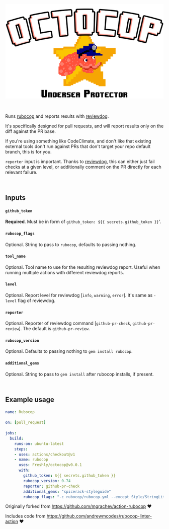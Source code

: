 ![octocop](./octocop.png)

&nbsp;

Runs [rubocop](https://github.com/rubocop-hq/rubocop) and reports results with
[reviewdog](https://github.com/reviewdog/reviewdog). 

It's specifically designed for pull requests, and will report results only on the diff against the PR base.

If you're using something like CodeClimate, and don't like that existing external tools don't run against PRs that don't target your repo default branch, this is for you.

`reporter` input is important. Thanks to [reviewdog](https://github.com/reviewdog/reviewdog), this can either just fail checks at a given level, or additionally comment on the PR directly for each relevant failure.

&nbsp;

## Inputs

#### `github_token`

**Required**. Must be in form of `github_token: ${{ secrets.github_token }}`'.

#### `rubocop_flags`

Optional. String to pass to `rubocop`, defaults to passing nothing.

#### `tool_name`

Optional. Tool name to use for the resulting reviewdog report. Useful when running multiple
actions with different reviewdog reports.

#### `level`

Optional. Report level for reviewdog [`info`, `warning`, `error`].
It's same as `-level` flag of reviewdog.

#### `reporter`

Optional. Reporter of reviewdog command [`github-pr-check`, `github-pr-review`].
The default is `github-pr-review`.

#### `rubocop_version`

Optional. Defaults to passing nothing to `gem install rubocop`.

#### `additional_gems`

Optional. String to pass to `gem install` after rubocop installs, if present.

&nbsp;

## Example usage

```yml
name: Rubocop

on: [pull_request]

jobs:
  build:
    runs-on: ubuntu-latest
    steps:
    - uses: actions/checkout@v1
    - name: rubocop
      uses: Freshly/octocop@v0.0.1
      with:
        github_token: ${{ secrets.github_token }}
        rubocop_version: 0.74
        reporter: github-pr-check
        additional_gems: "spicerack-styleguide"
        rubocop_flags: "-c rubocop/rubocop.yml --except Style/StringLiterals"
```

Originally forked from https://github.com/mgrachev/action-rubocop :heart:

Includes code from https://github.com/andrewmcodes/rubocop-linter-action :heart:
